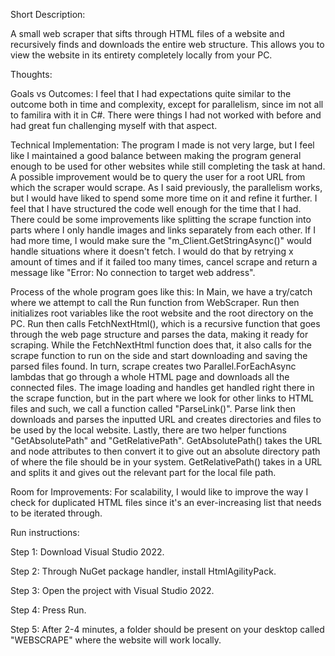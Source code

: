 Short Description:

A small web scraper that sifts through HTML files of a website and recursively finds and downloads the entire web structure. This allows you to view the website in its entirety completely locally from your PC.

Thoughts:

Goals vs Outcomes: I feel that I had expectations quite similar to the outcome both in time and complexity, except for parallelism, since im not all to familira with it in C#. There were things I had not worked with before and had great fun challenging myself with that aspect.

Technical Implementation: The program I made is not very large, but I feel like I maintained a good balance between making the program general enough to be used for other websites while still completing the task at hand. A possible improvement would be to query the user for a root URL from which the scraper would scrape. As I said previously, the parallelism works, but I would have liked to spend some more time on it and refine it further. I feel that I have structured the code well enough for the time that I had. There could be some improvements like splitting the scrape function into parts where I only handle images and links separately from each other. If I had more time, I would make sure the "m_Client.GetStringAsync()" would handle situations where it doesn't fetch. I would do that by retrying x amount of times and if it failed too many times, cancel scrape and return a message like "Error: No connection to target web address".

Process of the whole program goes like this: In Main, we have a try/catch where we attempt to call the Run function from WebScraper. Run then initializes root variables like the root website and the root directory on the PC. Run then calls FetchNextHtml(), which is a recursive function that goes through the web page structure and parses the data, making it ready for scraping. While the FetchNextHtml function does that, it also calls for the scrape function to run on the side and start downloading and saving the parsed files found. In turn, scrape creates two Parallel.ForEachAsync lambdas that go through a whole HTML page and downloads all the connected files. The image loading and handles get handled right there in the scrape function, but in the part where we look for other links to HTML files and such, we call a function called "ParseLink()". Parse link then downloads and parses the inputted URL and creates directories and files to be used by the local website. Lastly, there are two helper functions "GetAbsolutePath" and "GetRelativePath". GetAbsolutePath() takes the URL and node attributes to then convert it to give out an absolute directory path of where the file should be in your system. GetRelativePath() takes in a URL and splits it and gives out the relevant part for the local file path.

Room for Improvements: For scalability, I would like to improve the way I check for duplicated HTML files since it's an ever-increasing list that needs to be iterated through.


Run instructions:

Step 1: Download Visual Studio 2022.

Step 2: Through NuGet package handler, install HtmlAgilityPack.

Step 3: Open the project with Visual Studio 2022.

Step 4: Press Run.

Step 5: After 2-4 minutes, a folder should be present on your desktop called "WEBSCRAPE" where the website will work locally.


